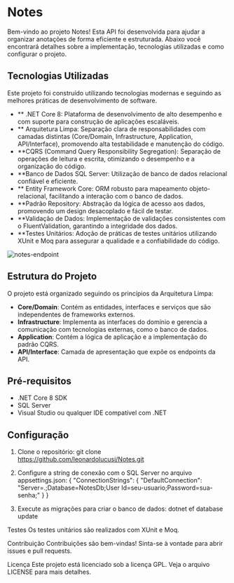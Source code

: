 # Notes

Bem-vindo ao projeto Notes! Esta API foi desenvolvida para ajudar a organizar anotações de forma eficiente e estruturada. Abaixo você encontrará detalhes sobre a implementação, tecnologias utilizadas e como configurar o projeto.

## Tecnologias Utilizadas
Este projeto foi construído utilizando tecnologias modernas e seguindo as melhores práticas de desenvolvimento de software.
- ** .NET Core 8: Plataforma de desenvolvimento de alto desempenho e com suporte para construção de aplicações escaláveis.
- ** Arquitetura Limpa: Separação clara de responsabilidades com camadas distintas (Core/Domain, Infrastructure, Application, API/Interface), promovendo alta testabilidade e manutenção do código.
- **CQRS (Command Query Responsibility Segregation): Separação de operações de leitura e escrita, otimizando o desempenho e a organização do código.
- **Banco de Dados SQL Server: Utilização de banco de dados relacional confiável e eficiente.
- ** Entity Framework Core: ORM robusto para mapeamento objeto-relacional, facilitando a interação com o banco de dados.
- **Padrão Repository: Abstração da lógica de acesso aos dados, promovendo um design desacoplado e fácil de testar.
- **Validação de Dados: Implementação de validações consistentes com o FluentValidation, garantindo a integridade dos dados.
- **Testes Unitários: Adoção de práticas de testes unitários utilizando XUnit e Moq para assegurar a qualidade e a confiabilidade do código.
  
![notes-endpoint](https://github.com/leonardolucusi/Notes/assets/61367434/53cf4726-eedd-4ea5-8160-a54e8d7404c8)

## Estrutura do Projeto

O projeto está organizado seguindo os princípios da Arquitetura Limpa:

- **Core/Domain**: Contém as entidades, interfaces e serviços que são independentes de frameworks externos.
- **Infrastructure**: Implementa as interfaces do domínio e gerencia a comunicação com tecnologias externas, como o banco de dados.
- **Application**: Contém a lógica de aplicação e a implementação do padrão CQRS.
- **API/Interface**: Camada de apresentação que expõe os endpoints da API.

## Pré-requisitos

- .NET Core 8 SDK
- SQL Server
- Visual Studio ou qualquer IDE compatível com .NET

## Configuração

1. Clone o repositório:
   git clone https://github.com/leonardolucusi/Notes.git

2. Configure a string de conexão com o SQL Server no arquivo appsettings.json:
{
  "ConnectionStrings": {
    "DefaultConnection": "Server=.;Database=NotesDb;User Id=seu-usuario;Password=sua-senha;"
  }
}

3. Execute as migrações para criar o banco de dados:
dotnet ef database update

Testes
Os testes unitários são realizados com XUnit e Moq.

Contribuição
Contribuições são bem-vindas! Sinta-se à vontade para abrir issues e pull requests.

Licença
Este projeto está licenciado sob a licença GPL. Veja o arquivo LICENSE para mais detalhes.
